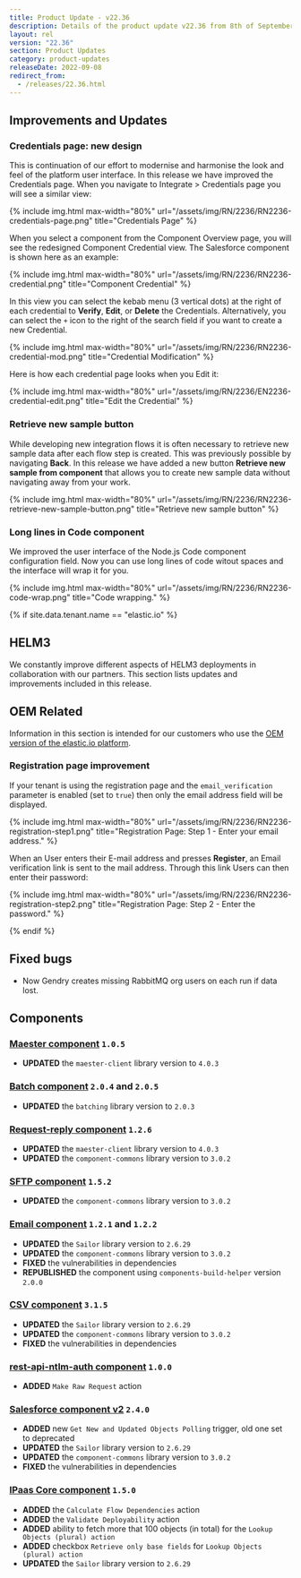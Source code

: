 ```yaml
---
title: Product Update - v22.36
description: Details of the product update v22.36 from 8th of September 2022.
layout: rel
version: "22.36"
section: Product Updates
category: product-updates
releaseDate: 2022-09-08
redirect_from:
  - /releases/22.36.html
---
```


## Improvements and Updates

### Credentials page: new design

This is continuation of our effort to modernise and harmonise the look and feel of the
platform user interface. In this release we have improved the Credentials page. When
you navigate to Integrate > Credentials page you will see a similar view:

{% include img.html max-width="80%" url="/assets/img/RN/2236/RN2236-credentials-page.png" title="Credentials Page" %}

When you select a component from the Component Overview page, you will see the redesigned Component Credential view. The Salesforce component is shown here as an example:

{% include img.html max-width="80%" url="/assets/img/RN/2236/RN2236-credential.png" title="Component Credential" %}

In this view you can select the kebab menu (3 vertical dots) at the right of each credential to **Verify**, **Edit**, or **Delete** the Credentials. Alternatively, you can select the `+` icon to the right of the search field if you want to create a new Credential.

{% include img.html max-width="80%" url="/assets/img/RN/2236/RN2236-credential-mod.png" title="Credential Modification" %}

Here is how each credential page looks when you Edit it:

{% include img.html max-width="80%" url="/assets/img/RN/2236/EN2236-credential-edit.png" title="Edit the Credential" %}

### Retrieve new sample button

While developing new integration flows it is often necessary to retrieve new sample data after each flow step is created. This was previously possible by navigating **Back**. In this release we have added a new button **Retrieve new sample from component** that allows you to create new sample data without navigating away from your work.

{% include img.html max-width="80%" url="/assets/img/RN/2236/RN2236-retrieve-new-sample-button.png" title="Retrieve new sample button" %}

### Long lines in Code component

We improved the user interface of the Node.js Code component configuration field.
Now you can use long lines of code witout spaces and the interface will wrap it for you.

{% include img.html max-width="80%" url="/assets/img/RN/2236/RN2236-code-wrap.png" title="Code wrapping." %}


{% if site.data.tenant.name == "elastic.io" %}

## HELM3

We constantly improve different aspects of HELM3 deployments in collaboration
with our partners. This section lists updates and improvements included in this release.



## OEM Related

Information in this section is intended for our customers who use the
[OEM version of the elastic.io platform](https://www.elastic.io/saas-embedded-integration/).

### Registration page improvement

If your tenant is using the registration page and the `email_verification` parameter
is enabled (set to `true`) then only the email address field will be displayed.

{% include img.html max-width="80%" url="/assets/img/RN/2236/RN2236-registration-step1.png" title="Registration Page: Step 1 - Enter your email address." %}

When an User enters their E-mail address and presses **Register**, an Email verification link is sent to the mail address. Through this link Users can then enter their password:

{% include img.html max-width="80%" url="/assets/img/RN/2236/RN2236-registration-step2.png" title="Registration Page: Step 2 - Enter the password." %}

{% endif %}

## Fixed bugs

* Now Gendry creates missing RabbitMQ org users on each run if data lost.

## Components

### [Maester component](/components/maester/) `1.0.5`

*   **UPDATED** the `maester-client` library version to `4.0.3`

### [Batch component](/components/batch) `2.0.4` and `2.0.5`

*   **UPDATED** the `batching` library version to `2.0.3`

### [Request-reply component](/components/request-reply/) `1.2.6`

*   **UPDATED** the `maester-client` library version to `4.0.3`
*   **UPDATED** the `component-commons` library version to `3.0.2`

### [SFTP component](/components/sftp/) `1.5.2`

*   **UPDATED** the `component-commons` library version to `3.0.2`

### [Email component](/components/email/) `1.2.1` and `1.2.2`

*   **UPDATED** the `Sailor` library version to `2.6.29`
*   **UPDATED** the `component-commons` library version to `3.0.2`
*   **FIXED** the vulnerabilities in dependencies
*   **REPUBLISHED** the component using `components-build-helper` version `2.0.0`

### [CSV component](/components/csv/) `3.1.5`

*   **UPDATED** the `Sailor` library version to `2.6.29`
*   **UPDATED** the `component-commons` library version to `3.0.2`
*   **FIXED** the vulnerabilities in dependencies

### [rest-api-ntlm-auth component](/components/rest-api-ntlm-auth/) `1.0.0`

*   **ADDED** `Make Raw Request` action

### [Salesforce component v2](/components/salesforce/) `2.4.0`

*   **ADDED** new `Get New and Updated Objects Polling` trigger, old one set to deprecated
*   **UPDATED** the `Sailor` library version to `2.6.29`
*   **UPDATED** the `component-commons` library version to `3.0.2`
*   **FIXED** the vulnerabilities in dependencies

### [IPaas Core component](/components/ipaas-core/) `1.5.0`

*   **ADDED** the `Calculate Flow Dependencies` action
*   **ADDED** the `Validate Deployability` action
*   **ADDED** ability to fetch more that 100 objects (in total) for the `Lookup Objects (plural) action`
*   **ADDED** checkbox `Retrieve only base fields` for `Lookup Objects (plural) action`
*   **UPDATED** the `Sailor` library version to `2.6.29`
